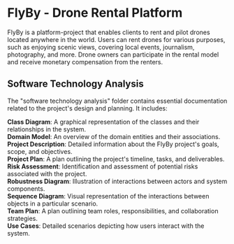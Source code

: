 # FlyBy - Drone Rental Platform
FlyBy is a platform-project that enables clients to rent and pilot drones located anywhere in the world. Users can rent drones for various purposes, such as enjoying scenic views, covering local events, journalism, photography, and more. Drone owners can participate in the rental model and receive monetary compensation from the renters.
## Software Technology Analysis
The "software technology analysis" folder contains essential documentation related to the project's design and planning. It includes:

**Class Diagram**: A graphical representation of the classes and their relationships in the system.  
**Domain Model**: An overview of the domain entities and their associations.  
**Project Description**: Detailed information about the FlyBy project's goals, scope, and objectives.  
**Project Plan**: A plan outlining the project's timeline, tasks, and deliverables.  
**Risk Assessment**: Identification and assessment of potential risks associated with the project.  
**Robustness Diagram**: Illustration of interactions between actors and system components.  
**Sequence Diagram**: Visual representation of the interactions between objects in a particular scenario.  
**Team Plan**: A plan outlining team roles, responsibilities, and collaboration strategies.  
**Use Cases**: Detailed scenarios depicting how users interact with the system.  





